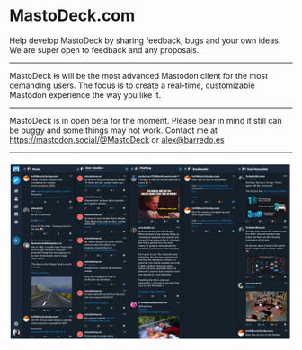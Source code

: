 # MastoDeck.com

Help develop MastoDeck by sharing feedback, bugs and your own ideas. We are super open to feedback and any proposals.
* * *
MastoDeck ~~is~~ will be the most advanced Mastodon client for the most demanding users. The focus is to create a real-time, customizable Mastodon experience the way you like it.
* * *
MastoDeck is in open beta for the moment. Please bear in mind it still can be buggy and some things may not work. Contact me at https://mastodon.social/@MastoDeck or alex@barredo.es
* * *
![Dark version in early January](https://github.com/barredo/mastodeck/raw/main/dark.png)
